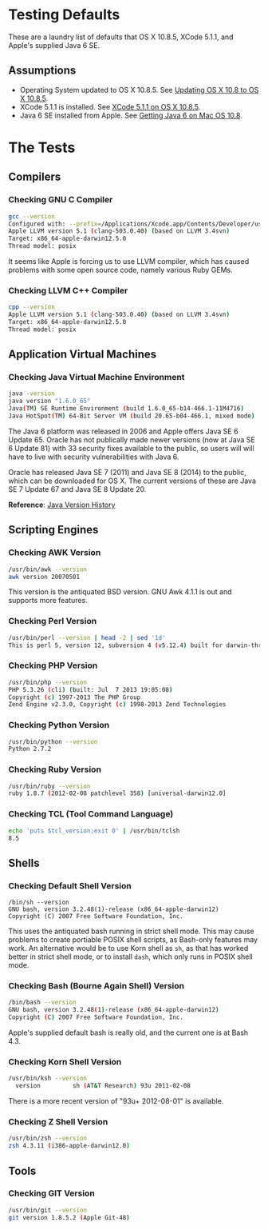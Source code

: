 # Testing Defaults

These are a laundry list of defaults that OS X 10.8.5, XCode 5.1.1, and Apple's supplied Java 6 SE.


## Assumptions

* Operating System updated to OS X 10.8.5.  See [Updating OS X 10.8 to OS X 10.8.5](https://github.com/darkn3rd/devbox/blob/master/howtos/howto.update_osx_10_8_5.md).
* XCode 5.1.1 is installed. See [XCode 5.1.1 on OS X 10.8.5](https://github.com/darkn3rd/devbox/blob/master/howtos/howto.xcode.md).
* Java 6 SE installed from Apple. See [Getting Java 6 on Mac OS 10.8](https://github.com/darkn3rd/devbox/blob/master/howtos/howto.jre6.md).

# The Tests

## Compilers

### Checking GNU C Compiler

```bash
gcc --version
Configured with: --prefix=/Applications/Xcode.app/Contents/Developer/usr --with-gxx-include-dir=/usr/include/c++/4.2.1
Apple LLVM version 5.1 (clang-503.0.40) (based on LLVM 3.4svn)
Target: x86_64-apple-darwin12.5.0
Thread model: posix
```

It seems like Apple is forcing us to use LLVM compiler, which has caused problems with some open source code, namely various Ruby GEMs.

### Checking LLVM C++ Compiler

```bash
cpp --version
Apple LLVM version 5.1 (clang-503.0.40) (based on LLVM 3.4svn)
Target: x86_64-apple-darwin12.5.0
Thread model: posix
```

## Application Virtual Machines

### Checking Java Virtual Machine Environment

```bash
java -version
java version "1.6.0_65"
Java(TM) SE Runtime Environment (build 1.6.0_65-b14-466.1-11M4716)
Java HotSpot(TM) 64-Bit Server VM (build 20.65-b04-466.1, mixed mode)
```

The Java 6 platform was released in 2006 and Apple offers Java SE 6 Update 65.  Oracle has not publically made newer versions (now at Java SE 6 Update 81) with 33 security fixes available to the public, so users will will have to live with security vulnerabilities with Java 6.

Oracle has released Java SE 7 (2011) and Java SE 8 (2014) to the public, which can be downloaded for OS X.  The current versions of these are Java SE 7 Update 67 and Java SE 8 Update 20.

**Reference**: [Java Version History](http://en.wikipedia.org/wiki/Java_version_history)

## Scripting Engines

### Checking AWK Version

```bash
/usr/bin/awk --version
awk version 20070501
```

This version is the antiquated BSD version.  GNU Awk 4.1.1 is out and supports more features.

### Checking Perl Version

```bash
/usr/bin/perl --version | head -2 | sed '1d'
This is perl 5, version 12, subversion 4 (v5.12.4) built for darwin-thread-multi-2level
```

### Checking PHP Version

```bash
/usr/bin/php --version
PHP 5.3.26 (cli) (built: Jul  7 2013 19:05:08) 
Copyright (c) 1997-2013 The PHP Group
Zend Engine v2.3.0, Copyright (c) 1998-2013 Zend Technologies
```

### Checking Python Version

```bash
/usr/bin/python --version
Python 2.7.2
```

### Checking Ruby Version

```bash
/usr/bin/ruby --version
ruby 1.8.7 (2012-02-08 patchlevel 358) [universal-darwin12.0]
```

### Checking TCL (Tool Command Language)

```bash
echo 'puts $tcl_version;exit 0' | /usr/bin/tclsh
8.5
```

## Shells

### Checking Default Shell Version

```
/bin/sh --version
GNU bash, version 3.2.48(1)-release (x86_64-apple-darwin12)
Copyright (C) 2007 Free Software Foundation, Inc.
```

This uses the antiquated bash running in strict shell mode.  This may cause problems to create portiable POSIX shell scripts, as Bash-only features may work.  An alternative would be to use Korn shell as ```sh```, as that has worked better in strict shell mode, or to install ```dash```, which only runs in POSIX shell mode.

### Checking Bash (Bourne Again Shell) Version

```bash
/bin/bash --version
GNU bash, version 3.2.48(1)-release (x86_64-apple-darwin12)
Copyright (C) 2007 Free Software Foundation, Inc.
```

Apple's supplied default bash is really old, and the current one is at Bash 4.3.

### Checking Korn Shell Version

```bash
/usr/bin/ksh --version
  version         sh (AT&T Research) 93u 2011-02-08
```

There is a more recent version of "93u+ 2012-08-01" is available.

### Checking Z Shell Version

```bash
/usr/bin/zsh --version
zsh 4.3.11 (i386-apple-darwin12.0)
```

## Tools

### Checking GIT Version

```bash
/usr/bin/git --version
git version 1.8.5.2 (Apple Git-48)
```